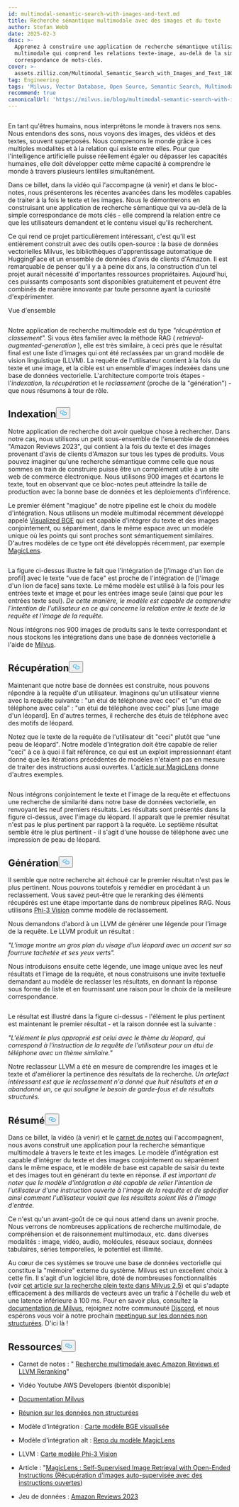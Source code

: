 ```yaml
---
id: multimodal-semantic-search-with-images-and-text.md
title: Recherche sémantique multimodale avec des images et du texte
author: Stefan Webb
date: 2025-02-3
desc: >-
  Apprenez à construire une application de recherche sémantique utilisant l'IA
  multimodale qui comprend les relations texte-image, au-delà de la simple
  correspondance de mots-clés.
cover: >-
  assets.zilliz.com/Multimodal_Semantic_Search_with_Images_and_Text_180d89d5aa.png
tag: Engineering
tags: 'Milvus, Vector Database, Open Source, Semantic Search, Multimodal AI'
recommend: true
canonicalUrl: 'https://milvus.io/blog/multimodal-semantic-search-with-images-and-text.md'
---
```

<p>
  <span class="img-wrapper">
    <img translate="no" src="https://assets.zilliz.com/Multimodal_Semantic_Search_with_Images_and_Text_180d89d5aa.png" alt="" class="doc-image" id="" />
    <span></span>
  </span>
</p>
<p>En tant qu'êtres humains, nous interprétons le monde à travers nos sens. Nous entendons des sons, nous voyons des images, des vidéos et des textes, souvent superposés. Nous comprenons le monde grâce à ces multiples modalités et à la relation qui existe entre elles. Pour que l'intelligence artificielle puisse réellement égaler ou dépasser les capacités humaines, elle doit développer cette même capacité à comprendre le monde à travers plusieurs lentilles simultanément.</p>
<p>Dans ce billet, dans la vidéo qui l'accompagne (à venir) et dans le bloc-notes, nous présenterons les récentes avancées dans les modèles capables de traiter à la fois le texte et les images. Nous le démontrerons en construisant une application de recherche sémantique qui va au-delà de la simple correspondance de mots clés - elle comprend la relation entre ce que les utilisateurs demandent et le contenu visuel qu'ils recherchent.</p>
<p>Ce qui rend ce projet particulièrement intéressant, c'est qu'il est entièrement construit avec des outils open-source : la base de données vectorielles Milvus, les bibliothèques d'apprentissage automatique de HuggingFace et un ensemble de données d'avis de clients d'Amazon. Il est remarquable de penser qu'il y a à peine dix ans, la construction d'un tel projet aurait nécessité d'importantes ressources propriétaires. Aujourd'hui, ces puissants composants sont disponibles gratuitement et peuvent être combinés de manière innovante par toute personne ayant la curiosité d'expérimenter.</p>
<custom-h1>Vue d'ensemble</custom-h1><p>
  <span class="img-wrapper">
    <img translate="no" src="https://assets.zilliz.com/overview_97a124bc9a.jpg" alt="" class="doc-image" id="" />
    <span></span>
  </span>
</p>
<p>Notre application de recherche multimodale est du type <em>"récupération et classement".</em> Si vous êtes familier avec la méthode RAG ( <em>retrieval-augmented-generation</em> ), elle est très similaire, à ceci près que le résultat final est une liste d'images qui ont été reclassées par un grand modèle de vision linguistique (LLVM). La requête de l'utilisateur contient à la fois du texte et une image, et la cible est un ensemble d'images indexées dans une base de données vectorielle. L'architecture comporte trois étapes - l'<em>indexation</em>, la <em>récupération</em> et le <em>reclassement</em> (proche de la "génération") - que nous résumons à tour de rôle.</p>
<h2 id="Indexing" class="common-anchor-header">Indexation<button data-href="#Indexing" class="anchor-icon" translate="no">
      <svg translate="no"
        aria-hidden="true"
        focusable="false"
        height="20"
        version="1.1"
        viewBox="0 0 16 16"
        width="16"
      >
        <path
          fill="#0092E4"
          fill-rule="evenodd"
          d="M4 9h1v1H4c-1.5 0-3-1.69-3-3.5S2.55 3 4 3h4c1.45 0 3 1.69 3 3.5 0 1.41-.91 2.72-2 3.25V8.59c.58-.45 1-1.27 1-2.09C10 5.22 8.98 4 8 4H4c-.98 0-2 1.22-2 2.5S3 9 4 9zm9-3h-1v1h1c1 0 2 1.22 2 2.5S13.98 12 13 12H9c-.98 0-2-1.22-2-2.5 0-.83.42-1.64 1-2.09V6.25c-1.09.53-2 1.84-2 3.25C6 11.31 7.55 13 9 13h4c1.45 0 3-1.69 3-3.5S14.5 6 13 6z"
        ></path>
      </svg>
    </button></h2><p>Notre application de recherche doit avoir quelque chose à rechercher. Dans notre cas, nous utilisons un petit sous-ensemble de l'ensemble de données "Amazon Reviews 2023", qui contient à la fois du texte et des images provenant d'avis de clients d'Amazon sur tous les types de produits. Vous pouvez imaginer qu'une recherche sémantique comme celle que nous sommes en train de construire puisse être un complément utile à un site web de commerce électronique. Nous utilisons 900 images et écartons le texte, tout en observant que ce bloc-notes peut atteindre la taille de production avec la bonne base de données et les déploiements d'inférence.</p>
<p>Le premier élément "magique" de notre pipeline est le choix du modèle d'intégration. Nous utilisons un modèle multimodal récemment développé appelé <a href="https://huggingface.co/BAAI/bge-visualized">Visualized BGE</a> qui est capable d'intégrer du texte et des images conjointement, ou séparément, dans le même espace avec un modèle unique où les points qui sont proches sont sémantiquement similaires. D'autres modèles de ce type ont été développés récemment, par exemple <a href="https://github.com/google-deepmind/magiclens">MagicLens</a>.</p>
<p>
  <span class="img-wrapper">
    <img translate="no" src="https://assets.zilliz.com/indexing_1937241be5.jpg" alt="" class="doc-image" id="" />
    <span></span>
  </span>
</p>
<p>La figure ci-dessus illustre le fait que l'intégration de [l'image d'un lion de profil] avec le texte "vue de face" est proche de l'intégration de [l'image d'un lion de face] sans texte. Le même modèle est utilisé à la fois pour les entrées texte et image et pour les entrées image seule (ainsi que pour les entrées texte seul). <em>De cette manière, le modèle est capable de comprendre l'intention de l'utilisateur en ce qui concerne la relation entre le texte de la requête et l'image de la requête.</em></p>
<p>Nous intégrons nos 900 images de produits sans le texte correspondant et nous stockons les intégrations dans une base de données vectorielle à l'aide de <a href="https://milvus.io/docs">Milvus</a>.</p>
<h2 id="Retrieval" class="common-anchor-header">Récupération<button data-href="#Retrieval" class="anchor-icon" translate="no">
      <svg translate="no"
        aria-hidden="true"
        focusable="false"
        height="20"
        version="1.1"
        viewBox="0 0 16 16"
        width="16"
      >
        <path
          fill="#0092E4"
          fill-rule="evenodd"
          d="M4 9h1v1H4c-1.5 0-3-1.69-3-3.5S2.55 3 4 3h4c1.45 0 3 1.69 3 3.5 0 1.41-.91 2.72-2 3.25V8.59c.58-.45 1-1.27 1-2.09C10 5.22 8.98 4 8 4H4c-.98 0-2 1.22-2 2.5S3 9 4 9zm9-3h-1v1h1c1 0 2 1.22 2 2.5S13.98 12 13 12H9c-.98 0-2-1.22-2-2.5 0-.83.42-1.64 1-2.09V6.25c-1.09.53-2 1.84-2 3.25C6 11.31 7.55 13 9 13h4c1.45 0 3-1.69 3-3.5S14.5 6 13 6z"
        ></path>
      </svg>
    </button></h2><p>Maintenant que notre base de données est construite, nous pouvons répondre à la requête d'un utilisateur. Imaginons qu'un utilisateur vienne avec la requête suivante : "un étui de téléphone avec ceci" et "un étui de téléphone avec cela" : "un étui de téléphone avec ceci" plus [une image d'un léopard]. En d'autres termes, il recherche des étuis de téléphone avec des motifs de léopard.</p>
<p>Notez que le texte de la requête de l'utilisateur dit "ceci" plutôt que "une peau de léopard". Notre modèle d'intégration doit être capable de relier "ceci" à ce à quoi il fait référence, ce qui est un exploit impressionnant étant donné que les itérations précédentes de modèles n'étaient pas en mesure de traiter des instructions aussi ouvertes. L'<a href="https://arxiv.org/abs/2403.19651">article sur MagicLens</a> donne d'autres exemples.</p>
<p>
  <span class="img-wrapper">
    <img translate="no" src="https://assets.zilliz.com/Retrieval_ad64f48e49.png" alt="" class="doc-image" id="" />
    <span></span>
  </span>
</p>
<p>Nous intégrons conjointement le texte et l'image de la requête et effectuons une recherche de similarité dans notre base de données vectorielle, en renvoyant les neuf premiers résultats. Les résultats sont présentés dans la figure ci-dessus, avec l'image du léopard. Il apparaît que le premier résultat n'est pas le plus pertinent par rapport à la requête. Le septième résultat semble être le plus pertinent - il s'agit d'une housse de téléphone avec une impression de peau de léopard.</p>
<h2 id="Generation" class="common-anchor-header">Génération<button data-href="#Generation" class="anchor-icon" translate="no">
      <svg translate="no"
        aria-hidden="true"
        focusable="false"
        height="20"
        version="1.1"
        viewBox="0 0 16 16"
        width="16"
      >
        <path
          fill="#0092E4"
          fill-rule="evenodd"
          d="M4 9h1v1H4c-1.5 0-3-1.69-3-3.5S2.55 3 4 3h4c1.45 0 3 1.69 3 3.5 0 1.41-.91 2.72-2 3.25V8.59c.58-.45 1-1.27 1-2.09C10 5.22 8.98 4 8 4H4c-.98 0-2 1.22-2 2.5S3 9 4 9zm9-3h-1v1h1c1 0 2 1.22 2 2.5S13.98 12 13 12H9c-.98 0-2-1.22-2-2.5 0-.83.42-1.64 1-2.09V6.25c-1.09.53-2 1.84-2 3.25C6 11.31 7.55 13 9 13h4c1.45 0 3-1.69 3-3.5S14.5 6 13 6z"
        ></path>
      </svg>
    </button></h2><p>Il semble que notre recherche ait échoué car le premier résultat n'est pas le plus pertinent. Nous pouvons toutefois y remédier en procédant à un reclassement. Vous savez peut-être que le reranking des éléments récupérés est une étape importante dans de nombreux pipelines RAG. Nous utilisons <a href="https://huggingface.co/microsoft/Phi-3-vision-128k-instruct">Phi-3 Vision</a> comme modèle de reclassement.</p>
<p>Nous demandons d'abord à un LLVM de générer une légende pour l'image de la requête. Le LLVM produit un résultat :</p>
<p><em>"L'image montre un gros plan du visage d'un léopard avec un accent sur sa fourrure tachetée et ses yeux verts".</em></p>
<p>Nous introduisons ensuite cette légende, une image unique avec les neuf résultats et l'image de la requête, et nous construisons une invite textuelle demandant au modèle de reclasser les résultats, en donnant la réponse sous forme de liste et en fournissant une raison pour le choix de la meilleure correspondance.</p>
<p>
  <span class="img-wrapper">
    <img translate="no" src="https://assets.zilliz.com/Generation_b016a6c26a.png" alt="" class="doc-image" id="" />
    <span></span>
  </span>
</p>
<p>Le résultat est illustré dans la figure ci-dessus - l'élément le plus pertinent est maintenant le premier résultat - et la raison donnée est la suivante :</p>
<p><em>"L'élément le plus approprié est celui avec le thème du léopard, qui correspond à l'instruction de la requête de l'utilisateur pour un étui de téléphone avec un thème similaire."</em></p>
<p>Notre reclasseur LLVM a été en mesure de comprendre les images et le texte et d'améliorer la pertinence des résultats de la recherche. <em>Un artefact intéressant est que le reclassement n'a donné que huit résultats et en a abandonné un, ce qui souligne le besoin de garde-fous et de résultats structurés.</em></p>
<h2 id="Summary" class="common-anchor-header">Résumé<button data-href="#Summary" class="anchor-icon" translate="no">
      <svg translate="no"
        aria-hidden="true"
        focusable="false"
        height="20"
        version="1.1"
        viewBox="0 0 16 16"
        width="16"
      >
        <path
          fill="#0092E4"
          fill-rule="evenodd"
          d="M4 9h1v1H4c-1.5 0-3-1.69-3-3.5S2.55 3 4 3h4c1.45 0 3 1.69 3 3.5 0 1.41-.91 2.72-2 3.25V8.59c.58-.45 1-1.27 1-2.09C10 5.22 8.98 4 8 4H4c-.98 0-2 1.22-2 2.5S3 9 4 9zm9-3h-1v1h1c1 0 2 1.22 2 2.5S13.98 12 13 12H9c-.98 0-2-1.22-2-2.5 0-.83.42-1.64 1-2.09V6.25c-1.09.53-2 1.84-2 3.25C6 11.31 7.55 13 9 13h4c1.45 0 3-1.69 3-3.5S14.5 6 13 6z"
        ></path>
      </svg>
    </button></h2><p>Dans ce billet, la vidéo (à venir) et le <a href="https://github.com/milvus-io/bootcamp/blob/master/bootcamp/tutorials/quickstart/multimodal_retrieval_amazon_reviews.ipynb">carnet de notes</a> qui l'accompagnent, nous avons construit une application pour la recherche sémantique multimodale à travers le texte et les images. Le modèle d'intégration est capable d'intégrer du texte et des images conjointement ou séparément dans le même espace, et le modèle de base est capable de saisir du texte et des images tout en générant du texte en réponse. <em>Il est important de noter que le modèle d'intégration a été capable de relier l'intention de l'utilisateur d'une instruction ouverte à l'image de la requête et de spécifier ainsi comment l'utilisateur voulait que les résultats soient liés à l'image d'entrée.</em></p>
<p>Ce n'est qu'un avant-goût de ce qui nous attend dans un avenir proche. Nous verrons de nombreuses applications de recherche multimodale, de compréhension et de raisonnement multimodaux, etc. dans diverses modalités : image, vidéo, audio, molécules, réseaux sociaux, données tabulaires, séries temporelles, le potentiel est illimité.</p>
<p>Au cœur de ces systèmes se trouve une base de données vectorielle qui constitue la "mémoire" externe du système. Milvus est un excellent choix à cette fin. Il s'agit d'un logiciel libre, doté de nombreuses fonctionnalités (voir <a href="https://milvus.io/blog/get-started-with-hybrid-semantic-full-text-search-with-milvus-2-5.md">cet article sur la recherche plein texte dans Milvus 2.5</a>) et qui s'adapte efficacement à des milliards de vecteurs avec un trafic à l'échelle du web et une latence inférieure à 100 ms. Pour en savoir plus, consultez la <a href="https://milvus.io/docs">documentation de Milvus</a>, rejoignez notre communauté <a href="https://milvus.io/discord">Discord</a>, et nous espérons vous voir à notre prochain <a href="https://lu.ma/unstructured-data-meetup">meetingup sur les données non structurées</a>. D'ici là !</p>
<h2 id="Resources" class="common-anchor-header">Ressources<button data-href="#Resources" class="anchor-icon" translate="no">
      <svg translate="no"
        aria-hidden="true"
        focusable="false"
        height="20"
        version="1.1"
        viewBox="0 0 16 16"
        width="16"
      >
        <path
          fill="#0092E4"
          fill-rule="evenodd"
          d="M4 9h1v1H4c-1.5 0-3-1.69-3-3.5S2.55 3 4 3h4c1.45 0 3 1.69 3 3.5 0 1.41-.91 2.72-2 3.25V8.59c.58-.45 1-1.27 1-2.09C10 5.22 8.98 4 8 4H4c-.98 0-2 1.22-2 2.5S3 9 4 9zm9-3h-1v1h1c1 0 2 1.22 2 2.5S13.98 12 13 12H9c-.98 0-2-1.22-2-2.5 0-.83.42-1.64 1-2.09V6.25c-1.09.53-2 1.84-2 3.25C6 11.31 7.55 13 9 13h4c1.45 0 3-1.69 3-3.5S14.5 6 13 6z"
        ></path>
      </svg>
    </button></h2><ul>
<li><p>Carnet de notes : " <a href="https://github.com/milvus-io/bootcamp/blob/master/bootcamp/tutorials/quickstart/multimodal_retrieval_amazon_reviews.ipynb">Recherche multimodale avec Amazon Reviews et LLVM Reranking</a>"</p></li>
<li><p>Vidéo Youtube AWS Developers (bientôt disponible)</p></li>
<li><p><a href="https://milvus.io/docs">Documentation Milvus</a></p></li>
<li><p><a href="https://lu.ma/unstructured-data-meetup">Réunion sur les données non structurées</a></p></li>
<li><p>Modèle d'intégration : <a href="https://huggingface.co/BAAI/bge-visualized">Carte modèle BGE visualisée</a></p></li>
<li><p>Modèle d'intégration alt : <a href="https://github.com/google-deepmind/magiclens">Repo du modèle MagicLens</a></p></li>
<li><p>LLVM : <a href="https://huggingface.co/microsoft/Phi-3-vision-128k-instruct">Carte modèle Phi-3 Vision</a></p></li>
<li><p>Article : "<a href="https://arxiv.org/abs/2403.19651">MagicLens : Self-Supervised Image Retrieval with Open-Ended Instructions (Récupération d'images auto-supervisée avec des instructions ouvertes</a>)</p></li>
<li><p>Jeu de données : <a href="https://amazon-reviews-2023.github.io/">Amazon Reviews 2023</a></p></li>
</ul>
